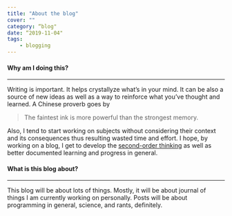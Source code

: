 ```yaml
---
title: "About the blog"
cover: ""
category: “blog"
date: “2019-11-04"
tags:
    - blogging
---
```




#### Why am I doing this?

---

Writing is important. It helps crystallyze what’s in your mind. It can be also a source of new ideas as well as a way to reinforce what you’ve thought and learned. A Chinese proverb goes by

> The faintest ink is more powerful than the strongest memory.

Also, I tend to start working on subjects without considering their context and its consequences thus resulting wasted time and effort. I hope, by working on a blog, I get to develop the [second-order thinking](https://fs.blog/2016/04/second-order-thinking/) as well as better documented learning and progress in general.



#### What is this blog about?

---

This blog will be about lots of things. Mostly, it will be about journal of things I am currently working on personally. Posts will be about programming in general, science, and rants, definitely. 
